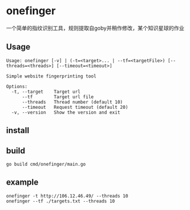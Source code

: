 # onefinger
一个简单的指纹识别工具，规则提取自goby并稍作修改，某个知识星球的作业
## Usage
```
Usage: onefinger [-v] | (-t=<target>... | --tf=<targetFile>) [--threads=<threads>] [--timeout=<timeout>]

Simple website fingerprinting tool

Options:
  -t, --target    Target url
      --tf        Target url file
      --threads   Thread number (default 10)
      --timeout   Request timeout (default 20)
  -v, --version   Show the version and exit
```
## install

## build
```
go build cmd/onefinger/main.go
```
## example
```
onefinger -t http://106.12.46.49/ --threads 10
onefinger --tf ./targets.txt --threads 10
```